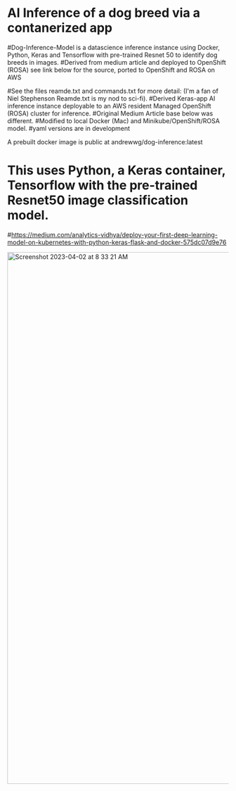# AI Inference of a dog breed via a contanerized app 
#Dog-Inference-Model is a datascience inference instance using Docker, Python, Keras and Tensorflow with pre-trained Resnet 50 to identify dog breeds in images. 
#Derived from medium article and deployed to OpenShift (ROSA) see link below for the source, ported to OpenShift and ROSA on AWS

#See the files reamde.txt and commands.txt for more detail: (I'm a fan of Niel Stephenson Reamde.txt is my nod to sci-fi). 
#Derived Keras-app AI inference instance deployable to an AWS resident Managed OpenShift (ROSA) cluster for inference. 
#Original Medium Article base below was different. 
#Modified to local Docker (Mac) and Minikube/OpenShift/ROSA model. 
#yaml versions are in development 

A prebuilt docker image is public at andrewwg/dog-inference:latest 

# This uses Python, a Keras container, Tensorflow with the pre-trained Resnet50 image classification model. 

#https://medium.com/analytics-vidhya/deploy-your-first-deep-learning-model-on-kubernetes-with-python-keras-flask-and-docker-575dc07d9e76



<img width="1209" alt="Screenshot 2023-04-02 at 8 33 21 AM" src="https://user-images.githubusercontent.com/48636570/229353426-345c7774-6306-4b57-8c32-a3fdc573146a.png">


